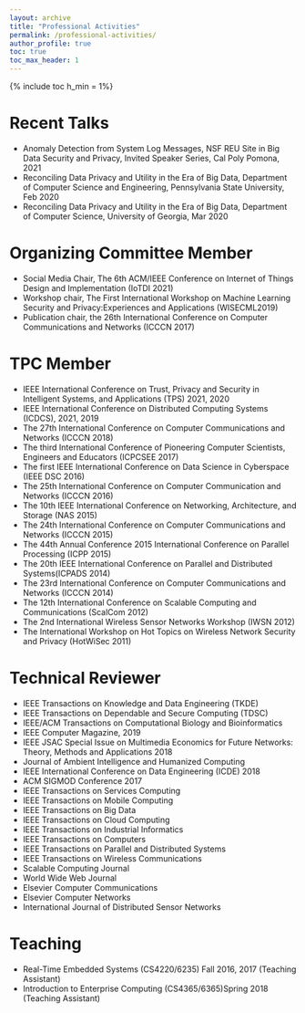 ```yaml
---
layout: archive
title: "Professional Activities"
permalink: /professional-activities/
author_profile: true
toc: true
toc_max_header: 1
---
```

{% include toc h_min = 1%}
<br />

# Recent Talks
* Anomaly Detection from System Log Messages, NSF REU Site in Big Data Security and Privacy, Invited Speaker Series, Cal Poly Pomona, 2021
* Reconciling Data Privacy and Utility in the Era of Big Data, Department of Computer Science and Engineering, Pennsylvania State University, Feb 2020
* Reconciling Data Privacy and Utility in the Era of Big Data, Department of Computer Science, University of Georgia, Mar 2020

# Organizing Committee Member
* Social Media Chair, The 6th ACM/IEEE Conference on Internet of Things Design and Implementation (IoTDI 2021)
* Workshop chair, The First International Workshop on Machine Learning Security and Privacy:Experiences and Applications (WISECML2019)
* Publication chair, the 26th International Conference on Computer Communications and Networks (ICCCN 2017)

# TPC Member
* IEEE International Conference on Trust, Privacy and Security in Intelligent Systems, and Applications (TPS) 2021, 2020 
* IEEE International Conference on Distributed Computing Systems (ICDCS), 2021, 2019 
* The 27th International Conference on Computer Communications and Networks (ICCCN 2018) 
* The third International Conference of Pioneering Computer Scientists, Engineers and Educators (ICPCSEE 2017)
* The first IEEE International Conference on Data Science in Cyberspace (IEEE DSC 2016)
* The 25th International Conference on Computer Communication and Networks (ICCCN 2016)
* The 10th IEEE International Conference on Networking, Architecture, and Storage (NAS 2015)
* The 24th International Conference on Computer Communications and Networks (ICCCN 2015)
* The 44th Annual Conference 2015 International Conference on Parallel Processing (ICPP 2015)
* The 20th IEEE International Conference on Parallel and Distributed Systems(ICPADS 2014)
* The 23rd International Conference on Computer Communications and Networks (ICCCN 2014)
* The 12th International Conference on Scalable Computing and Communications (ScalCom 2012)
* The 2nd International Wireless Sensor Networks Workshop (IWSN 2012)
* The International Workshop on Hot Topics on Wireless Network Security and Privacy (HotWiSec 2011)

# Technical Reviewer
* IEEE Transactions on Knowledge and Data Engineering (TKDE)
* IEEE Transactions on Dependable and Secure Computing (TDSC)
* IEEE/ACM Transactions on Computational Biology and Bioinformatics
* IEEE Computer Magazine, 2019
* IEEE JSAC Special Issue on Multimedia Economics for Future Networks: Theory, Methods and Applications 2018
* Journal of Ambient Intelligence and Humanized Computing
* IEEE International Conference on Data Engineering (ICDE) 2018
* ACM SIGMOD Conference 2017
* IEEE Transactions on Services Computing 
* IEEE Transactions on Mobile Computing
* IEEE Transactions on Big Data
* IEEE Transactions on Cloud Computing
* IEEE Transactions on Industrial Informatics
* IEEE Transactions on Computers
* IEEE Transactions on Parallel and Distributed Systems
* IEEE Transactions on Wireless Communications
* Scalable Computing Journal
* World Wide Web Journal
* Elsevier Computer Communications
* Elsevier Computer Networks
* International Journal of Distributed Sensor Networks

# Teaching
* Real-Time Embedded Systems (CS4220/6235) Fall 2016, 2017 (Teaching Assistant)
* Introduction to Enterprise Computing (CS4365/6365)Spring 2018 (Teaching Assistant)